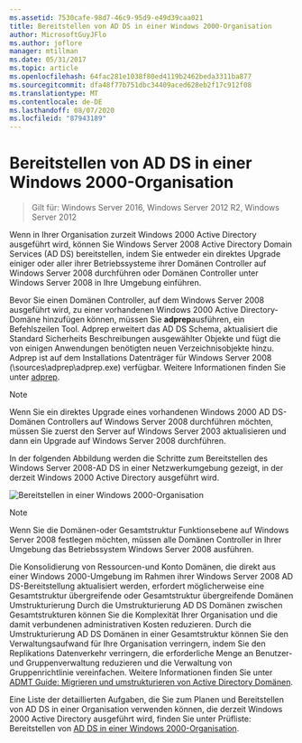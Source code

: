 ```yaml
---
ms.assetid: 7530cafe-98d7-46c9-95d9-e49d39caa021
title: Bereitstellen von AD DS in einer Windows 2000-Organisation
author: MicrosoftGuyJFlo
ms.author: joflore
manager: mtillman
ms.date: 05/31/2017
ms.topic: article
ms.openlocfilehash: 64fac281e1038f80ed4119b2462beda3311ba877
ms.sourcegitcommit: dfa48f77b751dbc34409aced628eb2f17c912f08
ms.translationtype: MT
ms.contentlocale: de-DE
ms.lasthandoff: 08/07/2020
ms.locfileid: "87943189"
---
```

# <a name="deploying-ad-ds-in-a-windows-2000-organization"></a>Bereitstellen von AD DS in einer Windows 2000-Organisation

> Gilt für: Windows Server 2016, Windows Server 2012 R2, Windows Server 2012

Wenn in Ihrer Organisation zurzeit Windows 2000 Active Directory ausgeführt wird, können Sie Windows Server 2008 Active Directory Domain Services (AD DS) bereitstellen, indem Sie entweder ein direktes Upgrade einiger oder aller ihrer Betriebssysteme ihrer Domänen Controller auf Windows Server 2008 durchführen oder Domänen Controller unter Windows Server 2008 in Ihre Umgebung einführen.

Bevor Sie einen Domänen Controller, auf dem Windows Server 2008 ausgeführt wird, zu einer vorhandenen Windows 2000 Active Directory-Domäne hinzufügen können, müssen Sie **adprep**ausführen, ein Befehlszeilen Tool. Adprep erweitert das AD DS Schema, aktualisiert die Standard Sicherheits Beschreibungen ausgewählter Objekte und fügt die von einigen Anwendungen benötigten neuen Verzeichnisobjekte hinzu. Adprep ist auf dem Installations Datenträger für Windows Server 2008 (\sources\adprep\adprep.exe) verfügbar. Weitere Informationen finden Sie unter [adprep](/previous-versions/windows/it-pro/windows-server-2012-r2-and-2012/cc731728(v=ws.11)).

> [!NOTE]
> Wenn Sie ein direktes Upgrade eines vorhandenen Windows 2000 AD DS-Domänen Controllers auf Windows Server 2008 durchführen möchten, müssen Sie zuerst den Server auf Windows Server 2003 aktualisieren und dann ein Upgrade auf Windows Server 2008 durchführen.

In der folgenden Abbildung werden die Schritte zum Bereitstellen des Windows Server 2008-AD DS in einer Netzwerkumgebung gezeigt, in der derzeit Windows 2000 Active Directory ausgeführt wird.

![Bereitstellen in einer Windows 2000-Organisation](media/Deploying-AD-DS-in-a-Windows-2000-Organization/ee51218a-a858-49d9-8b99-9986679191c1.gif)

> [!NOTE]
> Wenn Sie die Domänen-oder Gesamtstruktur Funktionsebene auf Windows Server 2008 festlegen möchten, müssen alle Domänen Controller in Ihrer Umgebung das Betriebssystem Windows Server 2008 ausführen.

Die Konsolidierung von Ressourcen-und Konto Domänen, die direkt aus einer Windows 2000-Umgebung im Rahmen ihrer Windows Server 2008 AD DS-Bereitstellung aktualisiert werden, erfordert möglicherweise eine Gesamtstruktur übergreifende oder Gesamtstruktur übergreifende Domänen Umstrukturierung Durch die Umstrukturierung AD DS Domänen zwischen Gesamtstrukturen können Sie die Komplexität Ihrer Organisation und die damit verbundenen administrativen Kosten reduzieren. Durch die Umstrukturierung AD DS Domänen in einer Gesamtstruktur können Sie den Verwaltungsaufwand für Ihre Organisation verringern, indem Sie den Replikations Datenverkehr verringern, die erforderliche Menge an Benutzer-und Gruppenverwaltung reduzieren und die Verwaltung von Gruppenrichtlinie vereinfachen. Weitere Informationen finden Sie unter [ADMT Guide: Migrieren und umstrukturieren von Active Directory Domänen](/previous-versions/windows/it-pro/windows-server-2008-r2-and-2008/cc974332(v=ws.10)).

Eine Liste der detaillierten Aufgaben, die Sie zum Planen und Bereitstellen von AD DS in einer Organisation verwenden können, die derzeit Windows 2000 Active Directory ausgeführt wird, finden Sie unter Prüfliste: Bereitstellen von [AD DS in einer Windows 2000-Organisation](/previous-versions/windows/it-pro/windows-server-2008-r2-and-2008/cc732737(v=ws.10)).
